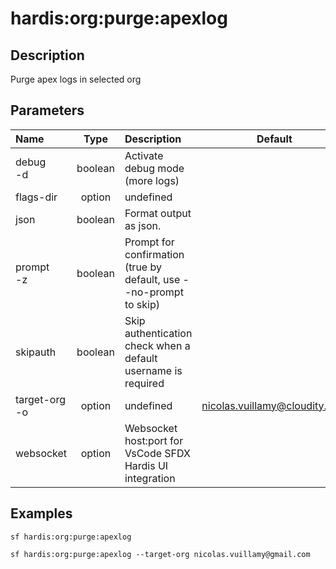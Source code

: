 <!-- This file has been generated with command 'sf hardis:doc:plugin:generate'. Please do not update it manually or it may be overwritten -->
# hardis:org:purge:apexlog

## Description

Purge apex logs in selected org

## Parameters

| Name              |  Type   | Description                                                        |             Default             | Required | Options |
|:------------------|:-------:|:-------------------------------------------------------------------|:-------------------------------:|:--------:|:-------:|
| debug<br/>-d      | boolean | Activate debug mode (more logs)                                    |                                 |          |         |
| flags-dir         | option  | undefined                                                          |                                 |          |         |
| json              | boolean | Format output as json.                                             |                                 |          |         |
| prompt<br/>-z     | boolean | Prompt for confirmation (true by default, use --no-prompt to skip) |                                 |          |         |
| skipauth          | boolean | Skip authentication check when a default username is required      |                                 |          |         |
| target-org<br/>-o | option  | undefined                                                          | <nicolas.vuillamy@cloudity.com> |          |         |
| websocket         | option  | Websocket host:port for VsCode SFDX Hardis UI integration          |                                 |          |         |

## Examples

```shell
sf hardis:org:purge:apexlog
```

```shell
sf hardis:org:purge:apexlog --target-org nicolas.vuillamy@gmail.com
```


